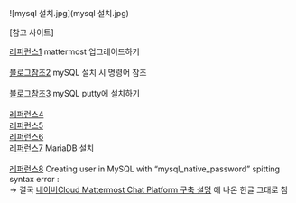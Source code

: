 ![mysql 설치.jpg](mysql 설치.jpg)


[참고 사이트]

[레퍼런스1](https://docs.mattermost.com/upgrade/upgrading-mattermost-server.html)  mattermost 업그레이드하기 </br></br>
[블로그참조2](https://dev-syhy.tistory.com/14)  mySQL 설치 시 명령어 참조 </br></br>
[블로그참조3](https://harsik.github.io/linux/2019/09/16/MySQL.html)  mySQL putty에 설치하기 </br></br>
[레퍼런스4](https://www.lesstif.com/system-admin/yum-14745755.html)</br>
[레퍼런스5](https://qjadud22.tistory.com/32)</br>
[레퍼런스6](https://toma0912.tistory.com/64)</br>
[레퍼런스7](https://wikidocs.net/16274) MariaDB 설치 </br></br>
[레퍼런스8](https://dausruddin.com/creating-user-in-mysql-with-mysql_native_password-spitting-syntax-error/) Creating user in MySQL with “mysql_native_password” spitting syntax error
:</br>   ->  결국 [네이버Cloud Mattermost Chat Platform 구축 설명](https://www.ncloud.com/guideCenter/guide/27) 에 나온 한글 그대로 침 
